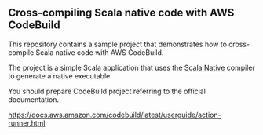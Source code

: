 ## Cross-compiling Scala native code with AWS CodeBuild

This repository contains a sample project that demonstrates how to cross-compile Scala native code with AWS CodeBuild.

The project is a simple Scala application that uses the [Scala Native](http://www.scala-native.org/) compiler to
generate a native executable.

You should prepare CodeBuild project referring to the official documentation.

https://docs.aws.amazon.com/codebuild/latest/userguide/action-runner.html